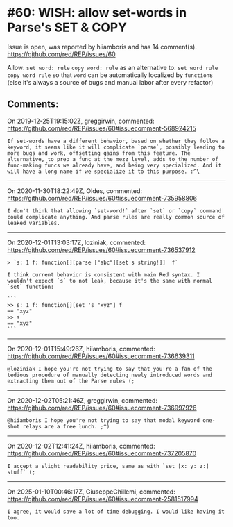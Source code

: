 
#60: WISH: allow set-words in Parse's SET & COPY
================================================================================
Issue is open, was reported by hiiamboris and has 14 comment(s).
<https://github.com/red/REP/issues/60>

Allow:
`set word: rule`
`copy word: rule`
as an alternative to:
`set word rule`
`copy word rule`
so that `word` can be automatically localized by `function`s (else it's always a source of bugs and manual labor after every refactor)



Comments:
--------------------------------------------------------------------------------

On 2019-12-25T19:15:02Z, greggirwin, commented:
<https://github.com/red/REP/issues/60#issuecomment-568924215>

    If set-words have a different behavior, based on whether they follow a keyword, it seems like it will complicate `parse`, possibly leading to more bugs and work, offsetting gains from this feature. The alternative, to prep a func at the mezz level, adds to the number of func-making funcs we already have, and being very specialized. And it will have a long name if we specialize it to this purpose. :^\

--------------------------------------------------------------------------------

On 2020-11-30T18:22:49Z, Oldes, commented:
<https://github.com/red/REP/issues/60#issuecomment-735958806>

    I don't think that allowing `set-word!` after `set` or `copy` command could complicate anything. And parse rules are really common source of leaked variables.

--------------------------------------------------------------------------------

On 2020-12-01T13:03:17Z, loziniak, commented:
<https://github.com/red/REP/issues/60#issuecomment-736537912>

    > `s: 1 f: function[][parse ["abc"][set s string!]]  f`
    
    I think current behavior is consistent with main Red syntax. I wouldn't expect `s` to not leak, because it's the same with normal `set` function:
    
    ```
    >> s: 1 f: function[][set 's "xyz"] f
    == "xyz"
    >> s
    == "xyz"
    ```

--------------------------------------------------------------------------------

On 2020-12-01T15:49:26Z, hiiamboris, commented:
<https://github.com/red/REP/issues/60#issuecomment-736639311>

    @loziniak I hope you're not trying to say that you're a fan of the tedious procedure of manually detecting newly introduced words and extracting them out of the Parse rules (;

--------------------------------------------------------------------------------

On 2020-12-02T05:21:46Z, greggirwin, commented:
<https://github.com/red/REP/issues/60#issuecomment-736997926>

    @hiiamboris I hope you're not trying to say that modal keyword one-shot relays are a free lunch. ;^)

--------------------------------------------------------------------------------

On 2020-12-02T12:41:24Z, hiiamboris, commented:
<https://github.com/red/REP/issues/60#issuecomment-737205870>

    I accept a slight readability price, same as with `set [x: y: z:] stuff` (;

--------------------------------------------------------------------------------

On 2025-01-10T00:46:17Z, GiuseppeChillemi, commented:
<https://github.com/red/REP/issues/60#issuecomment-2581517994>

    I agree, it would save a lot of time debugging. I would like having it too.
    

